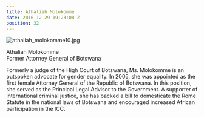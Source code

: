 ```yaml
---
title: Athaliah Molokomme
date: 2016-12-29 19:23:00 Z
position: 32
---
```


![athaliah_molokomme10.jpg](/uploads/athaliah_molokomme10.jpg)

Athaliah Molokomme <br> Former Attorney General of Botswana


Formerly a judge of the High Court of Botswana, Ms. Molokomme is an outspoken advocate for gender equality. In 2005, she was appointed as the first female Attorney General of the Republic of Botswana. In this position, she served as the Principal Legal Advisor to the Government. A supporter of international criminal justice, she has backed a bill to domesticate the Rome Statute in the national laws of Botswana and encouraged increased African participation in the ICC.
